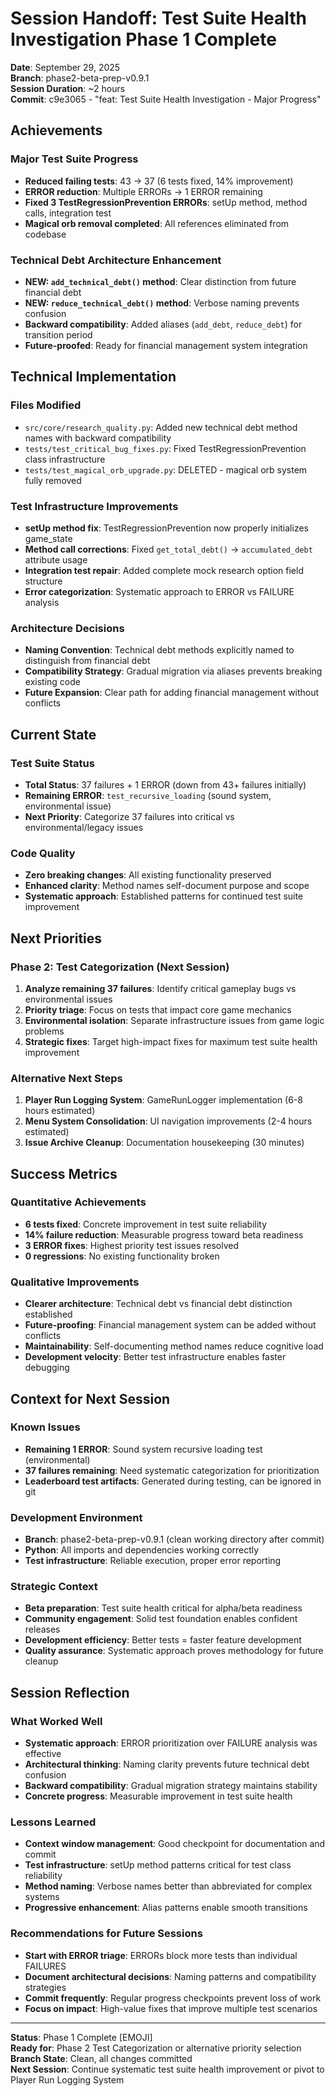 # Session Handoff: Test Suite Health Investigation Phase 1 Complete

**Date**: September 29, 2025  
**Branch**: phase2-beta-prep-v0.9.1  
**Session Duration**: ~2 hours  
**Commit**: c9e3065 - "feat: Test Suite Health Investigation - Major Progress"

## Achievements

### Major Test Suite Progress
- **Reduced failing tests**: 43 -> 37 (6 tests fixed, 14% improvement)
- **ERROR reduction**: Multiple ERRORs -> 1 ERROR remaining 
- **Fixed 3 TestRegressionPrevention ERRORs**: setUp method, method calls, integration test
- **Magical orb removal completed**: All references eliminated from codebase

### Technical Debt Architecture Enhancement
- **NEW: `add_technical_debt()` method**: Clear distinction from future financial debt
- **NEW: `reduce_technical_debt()` method**: Verbose naming prevents confusion  
- **Backward compatibility**: Added aliases (`add_debt`, `reduce_debt`) for transition period
- **Future-proofed**: Ready for financial management system integration

## Technical Implementation

### Files Modified
- `src/core/research_quality.py`: Added new technical debt method names with backward compatibility
- `tests/test_critical_bug_fixes.py`: Fixed TestRegressionPrevention class infrastructure
- `tests/test_magical_orb_upgrade.py`: DELETED - magical orb system fully removed

### Test Infrastructure Improvements
- **setUp method fix**: TestRegressionPrevention now properly initializes game_state
- **Method call corrections**: Fixed `get_total_debt()` -> `accumulated_debt` attribute usage
- **Integration test repair**: Added complete mock research option field structure
- **Error categorization**: Systematic approach to ERROR vs FAILURE analysis

### Architecture Decisions
- **Naming Convention**: Technical debt methods explicitly named to distinguish from financial debt
- **Compatibility Strategy**: Gradual migration via aliases prevents breaking existing code
- **Future Expansion**: Clear path for adding financial management without conflicts

## Current State

### Test Suite Status
- **Total Status**: 37 failures + 1 ERROR (down from 43+ failures initially)
- **Remaining ERROR**: `test_recursive_loading` (sound system, environmental issue)
- **Next Priority**: Categorize 37 failures into critical vs environmental/legacy issues

### Code Quality
- **Zero breaking changes**: All existing functionality preserved
- **Enhanced clarity**: Method names self-document purpose and scope
- **Systematic approach**: Established patterns for continued test suite improvement

## Next Priorities

### Phase 2: Test Categorization (Next Session)
1. **Analyze remaining 37 failures**: Identify critical gameplay bugs vs environmental issues
2. **Priority triage**: Focus on tests that impact core game mechanics
3. **Environmental isolation**: Separate infrastructure issues from game logic problems
4. **Strategic fixes**: Target high-impact fixes for maximum test suite health improvement

### Alternative Next Steps
1. **Player Run Logging System**: GameRunLogger implementation (6-8 hours estimated)
2. **Menu System Consolidation**: UI navigation improvements (2-4 hours estimated)
3. **Issue Archive Cleanup**: Documentation housekeeping (30 minutes)

## Success Metrics

### Quantitative Achievements
- **6 tests fixed**: Concrete improvement in test suite reliability
- **14% failure reduction**: Measurable progress toward beta readiness
- **3 ERROR fixes**: Highest priority test issues resolved
- **0 regressions**: No existing functionality broken

### Qualitative Improvements
- **Clearer architecture**: Technical debt vs financial debt distinction established
- **Future-proofing**: Financial management system can be added without conflicts
- **Maintainability**: Self-documenting method names reduce cognitive load
- **Development velocity**: Better test infrastructure enables faster debugging

## Context for Next Session

### Known Issues
- **Remaining 1 ERROR**: Sound system recursive loading test (environmental)
- **37 failures remaining**: Need systematic categorization for prioritization
- **Leaderboard test artifacts**: Generated during testing, can be ignored in git

### Development Environment
- **Branch**: phase2-beta-prep-v0.9.1 (clean working directory after commit)
- **Python**: All imports and dependencies working correctly
- **Test infrastructure**: Reliable execution, proper error reporting

### Strategic Context
- **Beta preparation**: Test suite health critical for alpha/beta readiness
- **Community engagement**: Solid test foundation enables confident releases
- **Development efficiency**: Better tests = faster feature development
- **Quality assurance**: Systematic approach proves methodology for future cleanup

## Session Reflection

### What Worked Well
- **Systematic approach**: ERROR prioritization over FAILURE analysis was effective
- **Architectural thinking**: Naming clarity prevents future technical debt confusion
- **Backward compatibility**: Gradual migration strategy maintains stability
- **Concrete progress**: Measurable improvement in test suite health

### Lessons Learned
- **Context window management**: Good checkpoint for documentation and commit
- **Test infrastructure**: setUp method patterns critical for test class reliability  
- **Method naming**: Verbose names better than abbreviated for complex systems
- **Progressive enhancement**: Alias patterns enable smooth transitions

### Recommendations for Future Sessions
- **Start with ERROR triage**: ERRORs block more tests than individual FAILURES
- **Document architectural decisions**: Naming patterns and compatibility strategies
- **Commit frequently**: Regular progress checkpoints prevent loss of work
- **Focus on impact**: High-value fixes that improve multiple test scenarios

---

**Status**: Phase 1 Complete [EMOJI]  
**Ready for**: Phase 2 Test Categorization or alternative priority selection  
**Branch State**: Clean, all changes committed  
**Next Session**: Continue systematic test suite health improvement or pivot to Player Run Logging System